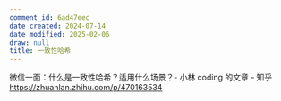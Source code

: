 ```yaml
---
comment_id: 6ad47eec
date created: 2024-07-14
date modified: 2025-02-06
draw: null
title: 一致性哈希
---
```

微信一面：什么是一致性哈希？适用什么场景？- 小林 coding 的文章 - 知乎  
https://zhuanlan.zhihu.com/p/470163534
